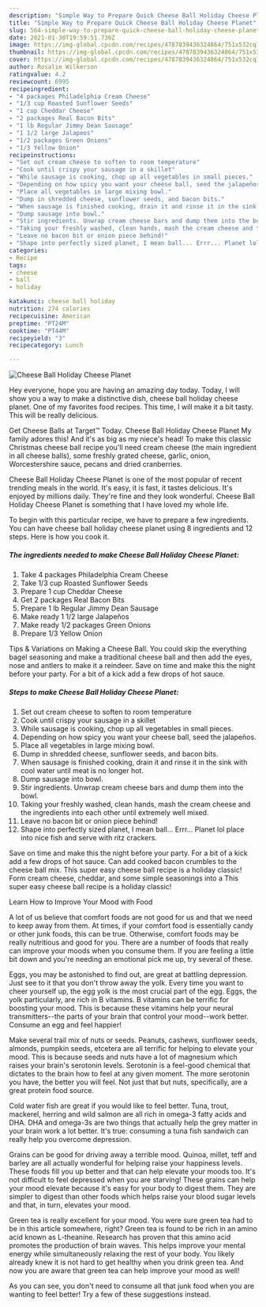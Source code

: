 ```yaml
---
description: "Simple Way to Prepare Quick Cheese Ball Holiday Cheese Planet"
title: "Simple Way to Prepare Quick Cheese Ball Holiday Cheese Planet"
slug: 564-simple-way-to-prepare-quick-cheese-ball-holiday-cheese-planet
date: 2021-01-30T19:59:51.736Z
image: https://img-global.cpcdn.com/recipes/4787839436324864/751x532cq70/cheese-ball-holiday-cheese-planet-recipe-main-photo.jpg
thumbnail: https://img-global.cpcdn.com/recipes/4787839436324864/751x532cq70/cheese-ball-holiday-cheese-planet-recipe-main-photo.jpg
cover: https://img-global.cpcdn.com/recipes/4787839436324864/751x532cq70/cheese-ball-holiday-cheese-planet-recipe-main-photo.jpg
author: Rosalie Wilkerson
ratingvalue: 4.2
reviewcount: 6995
recipeingredient:
- "4 packages Philadelphia Cream Cheese"
- "1/3 cup Roasted Sunflower Seeds"
- "1 cup Cheddar Cheese"
- "2 packages Real Bacon Bits"
- "1 lb Regular Jimmy Dean Sausage"
- "1 1/2 large Jalapeos"
- "1/2 packages Green Onions"
- "1/3 Yellow Onion"
recipeinstructions:
- "Set out cream cheese to soften to room temperature"
- "Cook until crispy your sausage in a skillet"
- "While sausage is cooking, chop up all vegetables in small pieces."
- "Depending on how spicy you want your cheese ball, seed the jalapeños."
- "Place all vegetables in large mixing bowl."
- "Dump in shredded cheese, sunflower seeds, and bacon bits."
- "When sausage is finished cooking, drain it and rinse it in the sink with cool water until meat is no longer hot."
- "Dump sausage into bowl."
- "Stir ingredients. Unwrap cream cheese bars and dump them into the bowl."
- "Taking your freshly washed, clean hands, mash the cream cheese and the ingredients into each other until extremely well mixed."
- "Leave no bacon bit or onion piece behind!"
- "Shape into perfectly sized planet, I mean ball... Errr... Planet lol place into nice fish and serve with ritz crackers."
categories:
- Recipe
tags:
- cheese
- ball
- holiday

katakunci: cheese ball holiday 
nutrition: 274 calories
recipecuisine: American
preptime: "PT24M"
cooktime: "PT44M"
recipeyield: "3"
recipecategory: Lunch

---
```



![Cheese Ball Holiday Cheese Planet](https://img-global.cpcdn.com/recipes/4787839436324864/751x532cq70/cheese-ball-holiday-cheese-planet-recipe-main-photo.jpg)

Hey everyone, hope you are having an amazing day today. Today, I will show you a way to make a distinctive dish, cheese ball holiday cheese planet. One of my favorites food recipes. This time, I will make it a bit tasty. This will be really delicious.

Get Cheese Balls at Target™ Today. Cheese Ball Holiday Cheese Planet My family adores this! And it&#39;s as big as my niece&#39;s head! To make this classic Christmas cheese ball recipe you&#39;ll need cream cheese (the main ingredient in all cheese balls), some freshly grated cheese, garlic, onion, Worcestershire sauce, pecans and dried cranberries.

Cheese Ball Holiday Cheese Planet is one of the most popular of recent trending meals in the world. It's easy, it is fast, it tastes delicious. It's enjoyed by millions daily. They're fine and they look wonderful. Cheese Ball Holiday Cheese Planet is something that I have loved my whole life.


To begin with this particular recipe, we have to prepare a few ingredients. You can have cheese ball holiday cheese planet using 8 ingredients and 12 steps. Here is how you cook it.

<!--inarticleads1-->

##### The ingredients needed to make Cheese Ball Holiday Cheese Planet:

1. Take 4 packages Philadelphia Cream Cheese
1. Take 1/3 cup Roasted Sunflower Seeds
1. Prepare 1 cup Cheddar Cheese
1. Get 2 packages Real Bacon Bits
1. Prepare 1 lb Regular Jimmy Dean Sausage
1. Make ready 1 1/2 large Jalapeños
1. Make ready 1/2 packages Green Onions
1. Prepare 1/3 Yellow Onion


Tips &amp; Variations on Making a Cheese Ball. You could skip the everything bagel seasoning and make a traditional cheese ball and then add the eyes, nose and antlers to make it a reindeer. Save on time and make this the night before your party. For a bit of a kick add a few drops of hot sauce. 

<!--inarticleads2-->

##### Steps to make Cheese Ball Holiday Cheese Planet:

1. Set out cream cheese to soften to room temperature
1. Cook until crispy your sausage in a skillet
1. While sausage is cooking, chop up all vegetables in small pieces.
1. Depending on how spicy you want your cheese ball, seed the jalapeños.
1. Place all vegetables in large mixing bowl.
1. Dump in shredded cheese, sunflower seeds, and bacon bits.
1. When sausage is finished cooking, drain it and rinse it in the sink with cool water until meat is no longer hot.
1. Dump sausage into bowl.
1. Stir ingredients. Unwrap cream cheese bars and dump them into the bowl.
1. Taking your freshly washed, clean hands, mash the cream cheese and the ingredients into each other until extremely well mixed.
1. Leave no bacon bit or onion piece behind!
1. Shape into perfectly sized planet, I mean ball... Errr... Planet lol place into nice fish and serve with ritz crackers.


Save on time and make this the night before your party. For a bit of a kick add a few drops of hot sauce. Can add cooked bacon crumbles to the cheese ball mix. This super easy cheese ball recipe is a holiday classic! Form cream cheese, cheddar, and some simple seasonings into a This super easy cheese ball recipe is a holiday classic! 

Learn How to Improve Your Mood with Food


A lot of us believe that comfort foods are not good for us and that we need to keep away from them. At times, if your comfort food is essentially candy or other junk foods, this can be true. Otherwise, comfort foods may be really nutritious and good for you. There are a number of foods that really can improve your moods when you consume them. If you are feeling a little bit down and you're needing an emotional pick me up, try several of these.

Eggs, you may be astonished to find out, are great at battling depression. Just see to it that you don't throw away the yolk. Every time you want to cheer yourself up, the egg yolk is the most crucial part of the egg. Eggs, the yolk particularly, are rich in B vitamins. B vitamins can be terrific for boosting your mood. This is because these vitamins help your neural transmitters--the parts of your brain that control your mood--work better. Consume an egg and feel happier!

Make several trail mix of nuts or seeds. Peanuts, cashews, sunflower seeds, almonds, pumpkin seeds, etcetera are all terrific for helping to elevate your mood. This is because seeds and nuts have a lot of magnesium which raises your brain's serotonin levels. Serotonin is a feel-good chemical that dictates to the brain how to feel at any given moment. The more serotonin you have, the better you will feel. Not just that but nuts, specifically, are a great protein food source.

Cold water fish are great if you would like to feel better. Tuna, trout, mackerel, herring and wild salmon are all rich in omega-3 fatty acids and DHA. DHA and omega-3s are two things that actually help the grey matter in your brain work a lot better. It's true: consuming a tuna fish sandwich can really help you overcome depression. 

Grains can be good for driving away a terrible mood. Quinoa, millet, teff and barley are all actually wonderful for helping raise your happiness levels. These foods fill you up better and that can help elevate your moods too. It's not difficult to feel depressed when you are starving! These grains can help your mood elevate because it's easy for your body to digest them. They are simpler to digest than other foods which helps raise your blood sugar levels and that, in turn, elevates your mood.

Green tea is really excellent for your mood. You were sure green tea had to be in this article somewhere, right? Green tea is found to be rich in an amino acid known as L-theanine. Research has proven that this amino acid promotes the production of brain waves. This helps improve your mental energy while simultaneously relaxing the rest of your body. You likely already knew it is not hard to get healthy when you drink green tea. And now you are aware that green tea can help improve your mood as well!

As you can see, you don't need to consume all that junk food when you are wanting to feel better! Try  a few  of  these  suggestions  instead.

